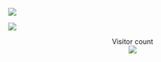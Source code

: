 ![](https://media0.giphy.com/media/OHPZqOWeeQUlN4yeIw/giphy.gif)

<!---
<p align="center">
    <a href=#><img src="giphy.gif"></a>
</p>
--->

<a href=#><img src="contributions.svg"></a>

<p align="center"> 
  Visitor count<br>
  <img src="https://profile-counter.glitch.me/taowangcheng/count.svg" />
</p>
